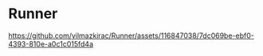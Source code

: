 # Runner


 

https://github.com/yilmazkirac/Runner/assets/116847038/7dc069be-ebf0-4393-810e-a0c1c015fd4a

